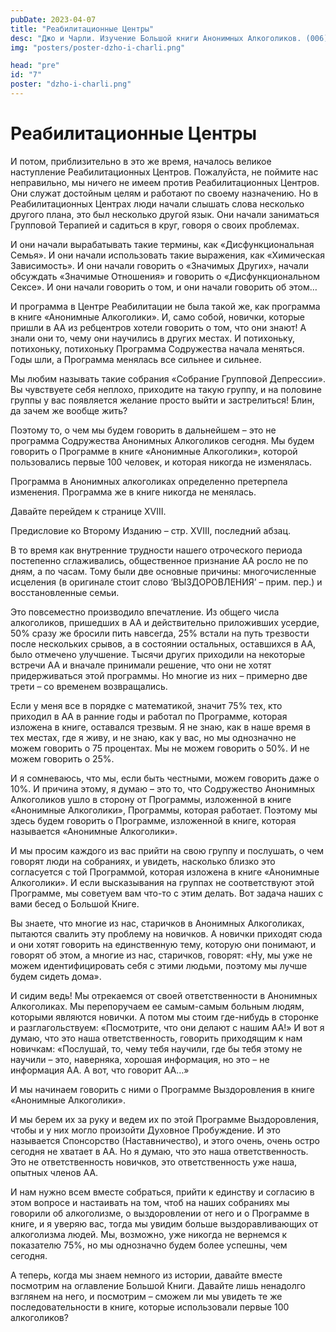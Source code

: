 ```yaml
---
pubDate: 2023-04-07
title: "Реабилитационные Центры"
desc: "Джо и Чарли. Изучение Большой книги Анонимных Алкоголиков. (006)"
img: "posters/poster-dzho-i-charli.png"

head: "pre"
id: "7"
poster: "dzho-i-charli.png"
---
```


# Реабилитационные Центры

И потом, приблизительно в это же время, началось великое наступление Реабилитационных Центров. Пожалуйста, не поймите нас неправильно, мы ничего не имеем против Реабилитационных Центров. Они служат достойным целям и работают по своему назначению. Но в Реабилитационных Центрах люди начали слышать слова несколько другого плана, это был несколько другой язык. Они начали заниматься Групповой Терапией и садиться в круг, говоря о своих проблемах.

И они начали вырабатывать такие термины, как «Дисфункциональная Семья». И они начали использовать такие выражения, как «Химическая Зависимость». И они начали говорить о «Значимых Других», начали обсуждать «Значимые Отношения» и говорить о «Дисфункциональном Сексе». И они начали говорить о том, и они начали говорить об этом…

И программа в Центре Реабилитации не была такой же, как программа в книге «Анонимные Алкоголики».
И, само собой, новички, которые пришли в АА из ребцентров хотели говорить о том, что они знают! А знали они то, чему они научились в других местах. И потихоньку, потихоньку, потихоньку Программа Содружества начала меняться. Годы шли, а Программа менялась все сильнее и сильнее.

Мы любим называть такие собрания «Собрание Групповой Депрессии». Вы чувствуете себя неплохо, приходите на такую группу, и на половине группы у вас появляется желание просто выйти и застрелиться! Блин, да зачем же вообще жить?

Поэтому то, о чем мы будем говорить в дальнейшем – это не программа Содружества Анонимных Алкоголиков сегодня. Мы будем говорить о Программе в книге «Анонимные Алкоголики», которой пользовались первые 100 человек, и которая никогда не изменялась.

Программа в Анонимных алкоголиках определенно претерпела изменения. Программа же в книге никогда не менялась.

Давайте перейдем к странице XVIII.

Предисловие ко Второму Изданию – стр. XVIII, последний абзац.

В то время как внутренние трудности нашего отроческого периода постепенно сглаживались, общественное признание АА росло не по дням, а по часам. Тому были две основные причины: многочисленные исцеления (в оригинале стоит слово ‘ВЫЗДОРОВЛЕНИЯ’ – прим. пер.) и восстановленные семьи.

Это повсеместно производило впечатление. Из общего числа алкоголиков, пришедших в АА и действительно приложивших усердие, 50% сразу же бросили пить навсегда, 25% встали на путь трезвости после нескольких срывов, а в состоянии остальных, оставшихся в АА, было отмечено улучшение. Тысячи других приходили на некоторые встречи АА и вначале принимали решение, что они не хотят придерживаться этой программы. Но многие из них – примерно две трети – со временем возвращались.

Если у меня все в порядке с математикой, значит 75% тех, кто приходил в АА в ранние годы и работал по Программе, которая изложена в книге, оставался трезвым. Я не знаю, как в наше время в тех местах, где я живу, и не знаю, как у вас, но мы однозначно не можем говорить о 75 процентах. Мы не можем говорить о 50%. И не можем говорить о 25%.

И я сомневаюсь, что мы, если быть честными, можем говорить даже о 10%. И причина этому, я думаю – это то, что Содружество Анонимных Алкоголиков ушло в сторону от Программы, изложенной в книге «Анонимные Алкоголики», Программы, которая работает. Поэтому мы здесь будем говорить о Программе, изложенной в книге, которая называется «Анонимные Алкоголики».

И мы просим каждого из вас прийти на свою группу и послушать, о чем говорят люди на собраниях, и увидеть, насколько близко это согласуется с той Программой, которая изложена в книге «Анонимные Алкоголики». И если высказывания на группах не соответствуют этой Программе, мы советуем вам что-то с этим делать. Вот задача наших с вами бесед о Большой Книге.

Вы знаете, что многие из нас, старичков в Анонимных Алкоголиках, пытаются свалить эту проблему на новичков. А новички приходят сюда и они хотят говорить на единственную тему, которую они понимают, и говорят об этом, а многие из нас, старичков, говорят: «Ну, мы уже не можем идентифицировать себя с этими людьми, поэтому мы лучше будем сидеть дома».

И сидим ведь! Мы отрекаемся от своей ответственности в Анонимных Алкоголиках. Мы перепоручаем ее самым-самым больным людям, которыми являются новички. А потом мы стоим где-нибудь в сторонке и разглагольствуем: «Посмотрите, что они делают с нашим АА!» И вот я думаю, что это наша ответственность, говорить приходящим к нам новичкам: «Послушай, то, чему тебя научили, где бы тебя этому не научили – это, наверняка, хорошая информация, но это – не информация АА. А вот, что говорит АА…»

И мы начинаем говорить с ними о Программе Выздоровления в книге «Анонимные Алкоголики».

И мы берем их за руку и ведем их по этой Программе Выздоровления, чтобы и у них могло произойти Духовное Пробуждение. И это называется Спонсорство (Наставничество), и этого очень, очень остро сегодня не хватает в АА. Но я думаю, что это наша ответственность. Это не ответственность новичков, это ответственность уже наша, опытных членов АА.

И нам нужно всем вместе собраться, прийти к единству и согласию в этом вопросе и настаивать на том, чтоб на наших собраниях мы говорили об алкоголизме, о выздоровлении от него и о Программе в книге, и я уверяю вас, тогда мы увидим больше выздоравливающих от алкоголизма людей. Мы, возможно, уже никогда не вернемся к показателю 75%, но мы однозначно будем более успешны, чем сегодня.

А теперь, когда мы знаем немного из истории, давайте вместе посмотрим на оглавление Большой Книги. Давайте лишь ненадолго взглянем на него, и посмотрим – сможем ли мы увидеть те же последовательности в книге, которые использовали первые 100 алкоголиков?

